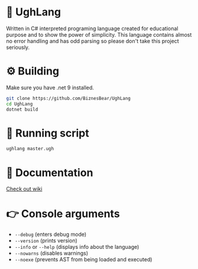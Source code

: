 # 🤡 UghLang
Written in C# interpreted programing language created for educational purpose and to show the power of simplicity.
This language contains almost no error handling and has odd parsing so please don't take this project seriously.

# ⚙️ Building
Make sure you have .net 9 installed.

```bash
git clone https://github.com/BiznesBear/UghLang
cd UghLang
dotnet build
```

# 🎈 Running script
```bash
ughlang master.ugh
```

# 📄 Documentation
[Check out wiki](https://github.com/BiznesBear/UghLang/wiki)

# 👉 Console arguments
- `--debug` (enters debug mode)
- `--version` (prints version)
- `--info` or `--help` (displays info about the language)
- `--nowarns` (disables warnings)
- `--noexe` (prevents AST from being loaded and executed)
